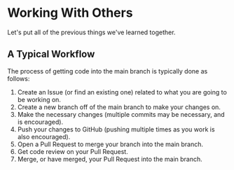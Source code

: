# Working With Others

Let's put all of the previous things we've learned together.

## A Typical Workflow

The process of getting code into the main branch is typically done as follows:

1. Create an Issue (or find an existing one) related to what you are going to be
working on.
2. Create a new branch off of the main branch to make your changes on.
3. Make the necessary changes (multiple commits may be necessary, and is
encouraged).
4. Push your changes to GitHub (pushing multiple times as you work is also
encouraged).
5. Open a Pull Request to merge your branch into the main branch.
6. Get code review on your Pull Request.
7. Merge, or have merged, your Pull Request into the main branch.
